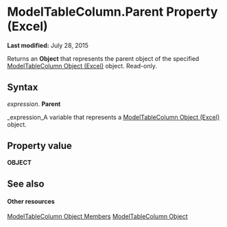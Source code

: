 
# ModelTableColumn.Parent Property (Excel)

 **Last modified:** July 28, 2015

Returns an  **Object** that represents the parent object of the specified [ModelTableColumn Object (Excel)](8deb1b62-c089-e0c3-0320-2d4596e8f6e3.md) object. Read-only.

## Syntax

 _expression_. **Parent**

 _expression_A variable that represents a  [ModelTableColumn Object (Excel)](8deb1b62-c089-e0c3-0320-2d4596e8f6e3.md) object.


## Property value

 **OBJECT**


## See also


#### Other resources


 [ModelTableColumn Object Members](1948ab46-c2fb-e9af-11fa-bb9877ffa687.md)
 [ModelTableColumn Object](8deb1b62-c089-e0c3-0320-2d4596e8f6e3.md)
